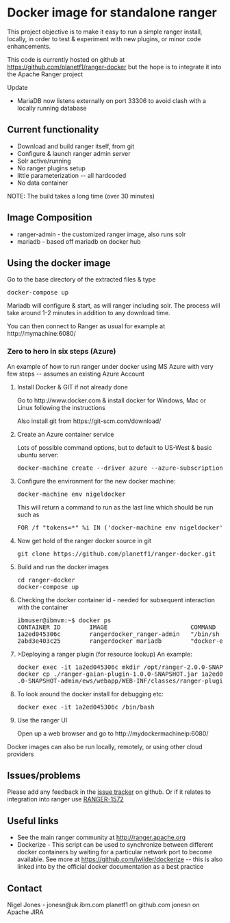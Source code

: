 <h1>Docker image for standalone ranger</h1>


This project objective is to make it easy to run a simple ranger install, locally, in order to test & experiment
with new plugins, or minor code enhancements.

This code is currently hosted on github at https://github.com/planetf1/ranger-docker 
but the hope is to integrate it into the Apache Ranger project

Update
 * MariaDB now listens externally on port 33306 to avoid clash with a locally running
   database
<h2>Current functionality</h2>
<ul>
<li>Download and build ranger itself, from git
<li>Configure & launch ranger admin server
<li>Solr active/running
<li>No ranger plugins setup
<li>little parameterization -- all hardcoded
<li>No data container
</ul>
NOTE: The build takes a long time (over 30 minutes)
<h2>Image Composition</h2>
<ul>
<li>ranger-admin - the customized ranger image, also runs solr
<li>mariadb - based off mariadb on docker hub
</ul>
<h2>Using the docker image</h2>
Go to the base directory of the extracted files & type
<pre>
docker-compose up
</pre>
Mariadb will configure & start, as will ranger including solr. The process will take around 1-2 minutes in addition
to any download time.
<p>
You can then connect to Ranger as usual for example at http://mymachine:6080/
<h3>Zero to hero in six steps (Azure)</h3>
<p>An example of how to run ranger under docker using MS Azure with very few steps -- assumes an existing Azure Account
<ol>
<li>Install Docker & GIT if not already done
<p>Go to http://www.docker.com & install docker for Windows, Mac or Linux following the instructions
<p>Also install git from https://git-scm.com/download/
<li>Create an Azure container service
<p>
Lots of possible command options, but to default to US-West & basic ubuntu server:
<pre>docker-machine create --driver azure --azure-subscription-id aaaaaaaa-bbbb-cccc-dddd-eeeeee nigeldocker</pre>
<li>Configure the environment for the new docker machine:
 <pre>docker-machine env nigeldocker</pre>
 <p>This will return a command to run as the last line which should be run such as
 <pre>FOR /f "tokens=*" %i IN ('docker-machine env nigeldocker') DO @%i</pre>
 <li>Now get hold of the ranger docker source in git
 <pre>git clone https://github.com/planetf1/ranger-docker.git</pre>
 <li>Build and run the docker images
 <pre>cd ranger-docker
docker-compose up</pre>
<li>Checking the docker container id - needed for subsequent interaction with the container
<pre>
ibmuser@ibmvm:~$ docker ps
CONTAINER ID        IMAGE                       COMMAND                  CREATED             STATUS              PORTS                                                                              NAMES
1a2ed045306c        rangerdocker_ranger-admin   "/bin/sh -c /opt/ran…"   2 hours ago         Up 2 hours          0.0.0.0:6080->6080/tcp, 0.0.0.0:6083->6083/tcp, 0.0.0.0:6182-6183->6182-6183/tcp   rangerdocker_ranger-admin_1
2abd3e403c25        rangerdocker_mariadb        "docker-entrypoint.s…"   2 hours ago         Up 2 hours          0.0.0.0:3306->3306/tcp                                                             rangerdocker_mariadb_1
</pre>
<li>>Deploying a ranger plugin (for resource lookup)
An example:
<pre>
docker exec -it 1a2ed045306c mkdir /opt/ranger-2.0.0-SNAPSHOT-admin/ews/webapp/WEB-INF/classes/ranger-plugins/gaian
docker cp ./ranger-gaian-plugin-1.0.0-SNAPSHOT.jar 1a2ed045306c:/opt/ranger-2.0
.0-SNAPSHOT-admin/ews/webapp/WEB-INF/classes/ranger-plugins/gaian
</pre>
<li>To look around the docker install for debugging etc:
<pre>
docker exec -it 1a2ed045306c /bin/bash
</pre>
 <li>Use the ranger UI
 <p>Open up a web browser and go to http://mydockermachineip:6080/
 </ol>
 <p>Docker images can also be run locally, remotely, or using other cloud providers
<h2>Issues/problems</h2>
Please add any feedback in the <a href="https://github.com/planetf1/ranger-docker/issues">issue tracker</a> on github.
Or if it relates to integration into ranger use <a href="https://issues.apache.org/jira/browse/RANGER-1572">RANGER-1572</a> 


<h2>Useful links</h2>
<ul>
<li>See the main ranger community at <a href="http://ranger.apache.org">http://ranger.apache.org</a>
<li>Dockerize - This script can be used to synchronize between different docker containers by waiting for a particular network port to become available. See more at <a href="https://github.com/jwilder/dockerize">https://github.com/jwilder/dockerize</a> -- this is also linked into by the official docker documentation as a best practice
</ul>
<h2>Contact</h2>
Nigel Jones - 
jonesn@uk.ibm.com
planetf1 on github.com
jonesn on Apache JIRA
